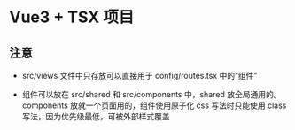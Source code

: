 # Vue3 + TSX 项目

## 注意

- src/views 文件中只存放可以直接用于 config/routes.tsx 中的“组件”

- 组件可以放在 src/shared 和 src/components 中，shared 放全局通用的。components 放就一个页面用的，组件使用原子化 css 写法时只能使用 class 写法，因为优先级最低，可被外部样式覆盖
